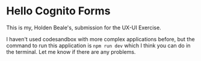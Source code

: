 # Hello Cognito Forms
This is my, Holden Beale's, submission for the UX-UI Exercise.

I haven't used codesandbox with more complex applications before, but the command to run this application is `npm run dev` which I think you can do in the terminal. Let me know if there are any problems. 

